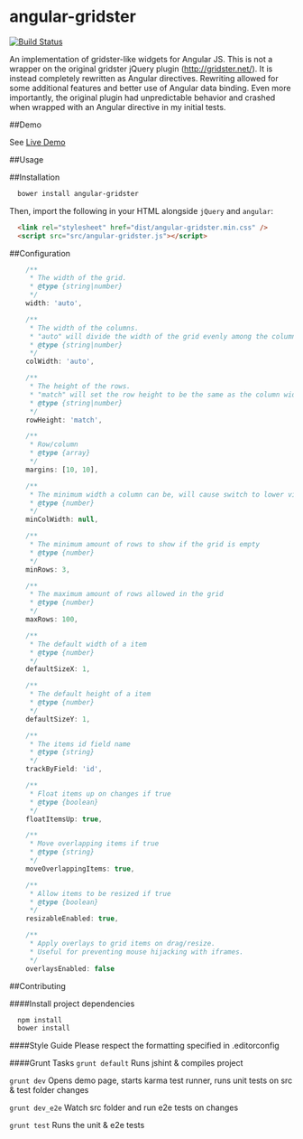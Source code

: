 angular-gridster
================
[![Build Status](https://travis-ci.org/ManifestWebDesign/angular-gridster.svg)](https://travis-ci.org/ManifestWebDesign/angular-gridster)

An implementation of gridster-like widgets for Angular JS.  This is not a wrapper on the original gridster jQuery plugin (http://gridster.net/).  It is instead completely rewritten as Angular directives.  Rewriting allowed for some additional features and better use of Angular data binding.  Even more importantly, the original plugin had unpredictable behavior and crashed when wrapped with an Angular directive in my initial tests.

##Demo

See <a href="https://cdn.rawgit.com/ManifestWebDesign/angular-gridster/master/index.html">Live Demo</a>

##Usage

##Installation

```bash
  bower install angular-gridster
```

Then, import the following in your HTML alongside `jQuery` and `angular`:
```html
  <link rel="stylesheet" href="dist/angular-gridster.min.css" />
  <script src="src/angular-gridster.js"></script>
```

##Configuration
```js
	/**
	 * The width of the grid.
	 * @type {string|number}
	 */
	width: 'auto',

	/**
	 * The width of the columns.
	 * "auto" will divide the width of the grid evenly among the columns
	 * @type {string|number}
	 */
	colWidth: 'auto',

	/**
	 * The height of the rows.
	 * "match" will set the row height to be the same as the column width
	 * @type {string|number}
	 */
	rowHeight: 'match',

	/**
	 * Row/column
	 * @type {array}
	 */
	margins: [10, 10],

	/**
	 * The minimum width a column can be, will cause switch to lower view mode
	 * @type {number}
	 */
	minColWidth: null,

	/**
	 * The minimum amount of rows to show if the grid is empty
	 * @type {number}
	 */
	minRows: 3,

	/**
	 * The maximum amount of rows allowed in the grid
	 * @type {number}
	 */
	maxRows: 100,

	/**
	 * The default width of a item
	 * @type {number}
	 */
	defaultSizeX: 1,

	/**
	 * The default height of a item
	 * @type {number}
	 */
	defaultSizeY: 1,

	/**
	 * The items id field name
	 * @type {string}
	 */
	trackByField: 'id',

	/**
	 * Float items up on changes if true
	 * @type {boolean}
	 */
	floatItemsUp: true,

	/**
	 * Move overlapping items if true
	 * @type {string}
	 */
	moveOverlappingItems: true,

	/**
	 * Allow items to be resized if true
	 * @type {boolean}
	 */
	resizableEnabled: true,

	/**
	 * Apply overlays to grid items on drag/resize.
	 * Useful for preventing mouse hijacking with iframes.
	 */
	overlaysEnabled: false
```

##Contributing

####Install project dependencies
```bash
  npm install
  bower install
```

####Style Guide
Please respect the formatting specified in .editorconfig

####Grunt Tasks
```grunt default``` Runs jshint & compiles project

```grunt dev``` Opens demo page, starts karma test runner, runs unit tests on src & test folder changes

```grunt dev_e2e``` Watch src folder and run e2e tests on changes

```grunt test``` Runs the unit & e2e tests
